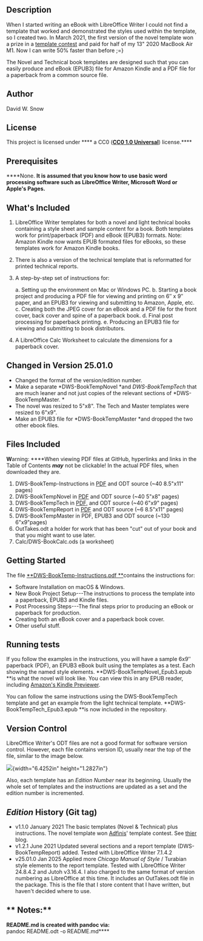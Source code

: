## Description

When I started writing an eBook with LibreOffice Writer I could not find
a template that worked and demonstrated the styles used within the
template, so I created two. In March 2021, the first version of the
novel template won a prize in a [template
contest](https://adfinis.com/en/blog/winners-of-the-libreoffice-template-contest-2020/)
and paid for half of my 13" 2020 MacBook Air M1. Now I can write 50%
faster than before ;=}

The Novel and Technical book templates are designed such that you can
easily produce and eBook (EPUB3) file for Amazon Kindle and a PDF file
for a paperback from a common source file.

## Author

David W. Snow

## License

This project is licensed under **** a CC0 (****[****CC0 1.0
Universal****](https://creativecommons.org/publicdomain/zero/1.0/)****)
license.****

## Prerequisites

****None. ****It is assumed that you know how to use basic word
processing software such as LibreOffice Writer, Microsoft Word or
Apple's Pages.****

## What's Included

1.  LibreOffice Writer templates for both a novel and light technical
    books containing a style sheet and sample content for a book. Both
    templates work for print/paperback (PDF) and eBook (EPUB3) formats.
    Note: Amazon Kindle now wants EPUB formated files for eBooks, so
    these templates work for Amazon Kindle books.

2.  There is also a version of the technical template that is
    reformatted for printed technical reports.

3.  A step-by-step set of instructions for:

    a.  Setting up the environment on Mac or Windows PC.
    b.  Starting a book project and producing a PDF file for viewing and
        printing on 6″ x 9″ paper, and an EPUB3 for viewing and
        submitting to Amazon, Apple, etc.
    c.  Creating both the JPEG cover for an eBook and a PDF file for the
        front cover, back cover and spine of a paperback book.
    d.  Final post processing for paperback printing.
    e.  Producing an EPUB3 file for viewing and submitting to book
        distributors.

4.  A LibreOffice Calc Worksheet to calculate the dimensions for a
    paperback cover.

## Changed in Version 25.01.0

-   Changed the format of the version/edition number.
-   Make a separate *DWS-BookTempNovel *and *DWS-BookTempTech* that are
    much leaner and not just copies of the relevant sections of
    *DWS-BookTempMaster. *
-   The novel was resized to 5"x8". The Tech and Master templates were
    resized to 6"x9".
-   Make an EPUB3 file for *DWS-BookTempMaster *and dropped the two
    other ebook files.

## Files Included

****W****arning: ****When viewing PDF files at GitHub, hyperlinks and
links in the Table of Contents ***may*** not be clickable! In the actual
PDF files, when downloaded they are.

1.  DWS-BookTemp-Instructions in
    [PDF](https://github.com/DavidWSnow/DWS-BookTemp/blob/main/DWS-BookTemp-Instructions.pdf)
    and ODT source (\~40 8.5"x11" pages)
2.  DWS-BookTempNovel in
    [PDF](https://github.com/DavidWSnow/DWS-BookTemp/blob/main/DWS-BookTempNovel.pdf)
    and ODT source (\~40 5"x8" pages)
3.  DWS-BookTempTech in
    [PDF,](https://github.com/DavidWSnow/DWS-BookTemp/blob/main/DWS-BookTempTech.pdf)
    and ODT source (\~40 6"x9" pages)
4.  DWS-BookTempReport in
    [PDF](https://github.com/DavidWSnow/DWS-BookTemp/blob/main/DWS-BookTempReport.pdf)
    and ODT source (\~6 8.5"x11" pages)
5.  DWS-BookTempMaster in PDF, EPUB3 and ODT source (\~130 6"x9"pages)
6.  OutTakes.odt a holder for work that has been "cut" out of your book
    and that you might want to use later.
7.  Calc/DWS-BookCalc.ods (a worksheet)

## Getting Started

The file [**DWS-BookTemp-Instructions.pdf
**](https://github.com/DavidWSnow/DWS-BookTemp/blob/main/DWS-BookTemp-Instructions.pdf)contains
the instructions for:

-   Software Installation on macOS & Windows.
-   New Book Project Setup---The instructions to process the template
    into a paperback, EPUB3 and Kindle files.
-   Post Processing Steps---The final steps prior to producing an eBook
    or paperback for production.
-   Creating both an eBook cover and a paperback book cover.
-   Other useful stuff.

## Running tests

If you follow the examples in the instructions, you will have a sample
6x9ʺ paperback (PDF), an EPUB3 eBook built using the templates as a
test. Each showing the named style elements.
**DWS-BookTempNovel\_Epub3.epub **is what the novel will look like. You
can view this in any EPUB reader, including [Amazon's Kindle
Previewer](https://www.amazon.com/gp/feature.html?ie=UTF8&docId=1000765261).

You can follow the same instructions using the DWS-BookTempTech template
and get an example from the light technical template.
**DWS-BookTempTech\_Epub3.epub **is now included in the repository.

## Version Control

LibreOffice Writer's ODT files are not a good format for software
version control. However, each file contains version ID, usually near
the top of the file, similar to the image below.

![](Pictures/10000001000005660000011435BAC746.png){width="6.4252in"
height="1.2827in"}

Also, each template has an *Edition Number* near its beginning. Usually
the whole set of templates and the instructions are updated as a set and
the edition number is incremented.

## ***Edition*** History (Git tag)

-   v1.1.0 January 2021 The basic templates (Novel & Technical) plus
    instructions. The novel template won
    [Adfinis](https://adfinis.com/en/)' template contest. See
    [thier](https://adfinis.com/en/blog/winners-of-the-libreoffice-template-contest-2020/)
    blog.
-   v1.2.1 June 2021 Updated several sections and a report template
    (DWS-BookTempReport) added. Tested with LibreOffice Writer 7.1.4.2
-   v25.01.0 Jan 2025 Applied more *Chicago Manual of Style* / Turabian
    style elements to the report template. Tested with LibreOffice
    Writer 24.8.4.2 and Jutoh v3.16.4. I also charged to the same format
    of version numbering as LibreOffice at this time. It includes an
    OutTakes.odt file in the package. This is the file that I store
    content that I have written, but haven't decided where to use.

## ** Notes:**

****README.md is created with pandoc via:****\
pandoc README.odt -o README.md****
